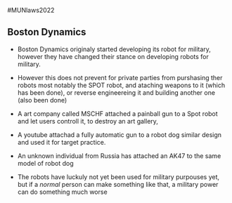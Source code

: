 #MUNlaws2022


## Boston Dynamics

 - Boston Dynamics originaly started developing its robot for military, however they have changed their stance on developing robots for military.
	
- However this does not prevent for private parties from purshasing ther robots most notably the SPOT robot, and ataching weapons to it (which has been done), or reverse engineereing it and building another one (also been done)
	
- A art company called MSCHF attached a painball gun to a Spot robot and let users controll it, to destroy an art gallery, 
	
- A youtube attachad a fully automatic gun to a robot dog similar design and used it for target practice.

- An unknown individual from Russia has attached an AK47 to the same model of robot dog
	 
- The robots have luckuly not yet been used for military purpouses yet, but if a *normal* person can make something like that, a military power can do something much worse

